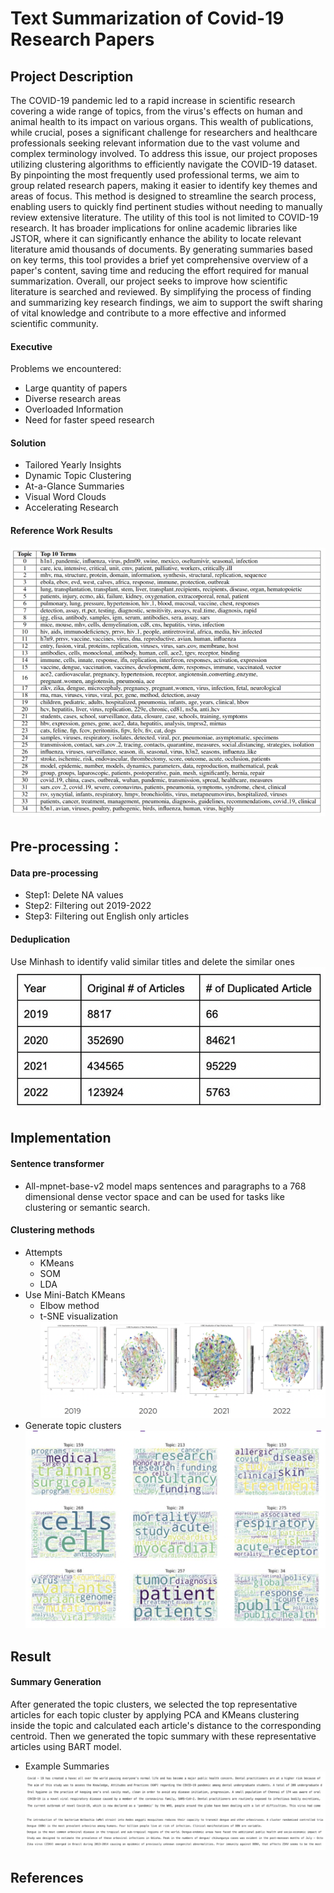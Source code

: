 # Text Summarization of Covid-19 Research Papers

## Project Description
The COVID-19 pandemic led to a rapid increase in scientific research covering a wide range of topics, from the virus's effects on human and animal health to its impact on various organs. This wealth of publications, while crucial, poses a significant challenge for researchers and healthcare professionals seeking relevant information due to the vast volume and complex terminology involved. To address this issue, our project proposes utilizing clustering algorithms to efficiently navigate the COVID-19 dataset. By pinpointing the most frequently used professional terms, we aim to group related research papers, making it easier to identify key themes and areas of focus. This method is designed to streamline the search process, enabling users to quickly find pertinent studies without needing to manually review extensive literature. The utility of this tool is not limited to COVID-19 research. It has broader implications for online academic libraries like JSTOR, where it can significantly enhance the ability to locate relevant literature amid thousands of documents. By generating summaries based on key terms, this tool provides a brief yet comprehensive overview of a paper's content, saving time and reducing the effort required for manual summarization. Overall, our project seeks to improve how scientific literature is searched and reviewed. By simplifying the process of finding and summarizing key research findings, we aim to support the swift sharing of vital knowledge and contribute to a more effective and informed scientific community.

#### Executive
Problems we encountered:
- Large quantity of papers
- Diverse research areas
- Overloaded Information
- Need for faster speed research
#### Solution
- Tailored Yearly Insights
- Dynamic Topic Clustering
- At-a-Glance Summaries
- Visual Word Clouds
- Accelerating Research
#### Reference Work Results
![Photo](p2)




## Pre-processing：
#### Data pre-processing
- Step1: Delete NA values
- Step2: Filtering out 2019-2022
- Step3: Filtering out English only articles
#### Deduplication
Use Minhash to identify valid similar titles and delete the similar ones
![Photo](P1)


## Implementation
#### Sentence transformer
- All-mpnet-base-v2 model maps sentences and paragraphs to a 768 dimensional dense vector space and can be used for tasks like clustering or semantic search.
#### Clustering methods
- Attempts
  - KMeans
  - SOM
  - LDA
- Use Mini-Batch KMeans
  - Elbow method
  - t-SNE visualization
  ![Photo](P3.png)
- Generate topic clusters
  ![Photo](P4.png)



## Result
#### Summary Generation
After generated the topic clusters, we selected the top representative articles for each topic cluster by applying PCA and KMeans clustering inside the topic and calculated each article's distance to the corresponding centroid. Then we generated the topic summary with these representative articles using BART model. 
- Example Summaries
 ![Photo](P5.png)


## References

